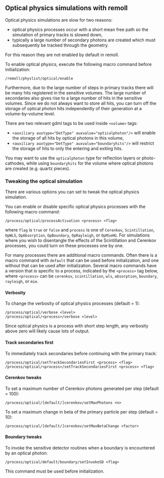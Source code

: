 ## Optical physics simulations with remoll

Optical physics simulations are slow for two reasons:
- optical physics processes occur with a short mean free path so
  the simulation of primary tracks is slowed down,
- typically a large number of secondary photons are created which
  must subsequently be tracked through the geometry.

For this reason they are not enabled by default in remoll.

To enable optical physics, execute the following macro command
before initialization:
```
/remoll/physlist/optical/enable
```

Furthermore, due to the large number of steps in primary tracks
there will be many hits registered in the sensitive volumes. The
large number of secondaries also gives rise to a large number of
hits in the sensitive volumes. Since we do not always want to
store all hits, you can turn off the storage of optical photon
hits independently of their generation at a volume-by-volume level.

There are two relevant gdml tags to be used inside `<volume>` tags:
- `<auxiliary auxtype="DetType" auxvalue="opticalphoton"/>` will enable
  the storage of all hits by optical photons in this volume,
- `<auxiliary auxtype="DetType" auxvalue="boundaryhits"/>` will restrict
  the storage of hits to only the entering and exiting hits.

You may want to use the `opticalphoton` type for reflection layers or
photo-cathodes, while using `boundaryhits` for the volume where optical
photons are created (e.g. quartz pieces).

### Tweaking the optical simulation

There are various options you can set to tweak the optical physics
simulation.

You can enable or disable specific optical physics processes with the
following macro command:
```
/process/optical/processActivation <process> <flag>
```
where `flag` is `true` or `false` and `process` is one of `Cerenkov`,
`Scintillation`, `OpWLS`, `OpAbsorption`, `OpBoundary`, `OpRayleigh`,
or `OpMieHG`. For simulations where you wish to disentangle the effects
of the Scintillation and Cerenkov processes, you could turn on these
processes one by one.

For many processes there are additional macro commands. Often there is
a macro command with `default` that can be used before initialization,
and one without that can be used after initialization. Several macro
commands have a version that is specific to a process, indicated by the
`<process>` tag below, where `<process>` can be `cerenkov`, `scintillation`,
`wls`, `absorption`, `boundary`, `rayleigh`, or `mie`.

#### Verbosity
To change the verbosity of optical physics processes (default = 1):
```
/process/optical/verbose <level>
/process/optical/<process>/verbose <level>
```
Since optical physics is a process with short step length, any verbosity
above zero will likely cause lots of output.

#### Track secondaries first
To immediately track secondaries before continuing with the primary track:
```
/process/optical/setTrackSecondariesFirst <process> <flag>
/process/optical/<process>/setTrackSecondariesFirst <process> <flag>
```

#### Cerenkov tweaks
To set a maximum number of Cerenkov photons generated per step (default = 100):
```
/process/optical/[default/]cerenkov/setMaxPhotons <n>
```

To set a maximum change in beta of the primary particle per step (default = 10):
```
/process/optical/[default/]cerenkov/setMaxBetaChange <factor>
```

#### Boundary tweaks
To invoke the sensitive detector routines when a boundary is encountered by
an optical photon:
```
/process/optical/default/boundary/setInvokeSD <flag>
```
This command must be used before initialization.
